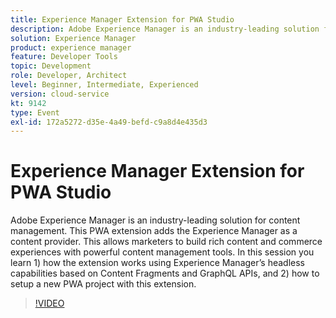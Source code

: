 ```yaml
---
title: Experience Manager Extension for PWA Studio
description: Adobe Experience Manager is an industry-leading solution for content management. This PWA extension adds the Experience Manager as a content provider. This allows marketers to build rich content and commerce experiences with powerful content management tools. In this session you learn 1) how the extension works using Experience Manager’s headless capabilities based on Content Fragments and GraphQL APIs, and 2) how to setup a new PWA project with this extension.
solution: Experience Manager
product: experience manager
feature: Developer Tools
topic: Development
role: Developer, Architect
level: Beginner, Intermediate, Experienced
version: cloud-service
kt: 9142
type: Event
exl-id: 172a5272-d35e-4a49-befd-c9a8d4e435d3
---
```

# Experience Manager Extension for PWA Studio

Adobe Experience Manager is an industry-leading solution for content management. This PWA extension adds the Experience Manager as a content provider. This allows marketers to build rich content and commerce experiences with powerful content management tools. In this session you learn 1) how the extension works using Experience Manager’s headless capabilities based on Content Fragments and GraphQL APIs, and 2) how to setup a new PWA project with this extension.

>[!VIDEO](https://video.tv.adobe.com/v/337581/?quality=12&learn=on&hidetitle=true)
